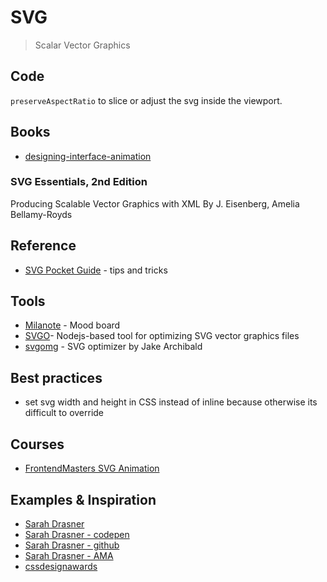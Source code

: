 # SVG

> Scalar Vector Graphics

## Code

`preserveAspectRatio` to slice or adjust the svg inside the viewport.


## Books

- [designing-interface-animation](http://rosenfeldmedia.com/books/designing-interface-animation/)

### SVG Essentials, 2nd Edition
Producing Scalable Vector Graphics with XML
By J. Eisenberg, Amelia Bellamy-Royds



## Reference

* [SVG Pocket Guide](http://svgpocketguide.com/book/) - tips and tricks


## Tools

* [Milanote](www.milanote.com) - Mood board
* [SVGO](https://github.com/svg/svgo)- Nodejs-based tool for optimizing SVG vector graphics files
* [svgomg](https://jakearchibald.github.io/svgomg/) - SVG optimizer by Jake Archibald


## Best practices

- set svg width and height in CSS instead of inline because otherwise its difficult to override

## Courses

- [FrontendMasters SVG Animation](https://frontendmasters.com/courses/svg-animation)

## Examples & Inspiration

- [Sarah Drasner](https://sarahdrasnerdesign.com/)
- [Sarah Drasner - codepen](https://codepen.io/sdras/)
- [Sarah Drasner - github](https://github.com/sdras)
- [Sarah Drasner - AMA](https://github.com/WebAnimationWorkshops/ama)
- [cssdesignawards](https://www.cssdesignawards.com)